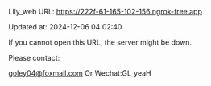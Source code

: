 Lily_web URL: https://222f-61-165-102-156.ngrok-free.app

Updated at: 2024-12-06 04:02:40

If you cannot open this URL, the server might be down.

Please contact: 

goley04@foxmail.com Or Wechat:GL_yeaH